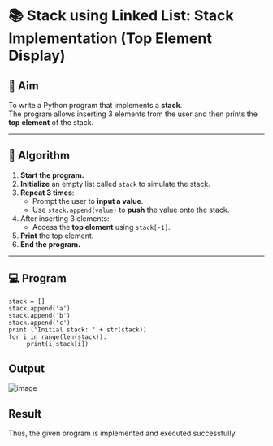 # 📚 Stack using Linked List: Stack Implementation (Top Element Display)

## 🎯 Aim

To write a Python program that implements a **stack**.  
The program allows inserting 3 elements from the user and then prints the **top element** of the stack.

---

## 🧠 Algorithm

1. **Start the program.**
2. **Initialize** an empty list called `stack` to simulate the stack.
3. **Repeat 3 times**:
   - Prompt the user to **input a value**.
   - Use `stack.append(value)` to **push** the value onto the stack.
4. After inserting 3 elements:
   - Access the **top element** using `stack[-1]`.
5. **Print** the top element.
6. **End the program.**

---

## 💻 Program
```
stack = []
stack.append('a')
stack.append('b')
stack.append('c')
print ('Initial stack: ' + str(stack))
for i in range(len(stack)):
     print(i,stack[i])
```

## Output
![image](https://github.com/user-attachments/assets/bfa30c69-667b-4907-abdc-5449a9594e26)

## Result
Thus, the given program is implemented and executed successfully.
